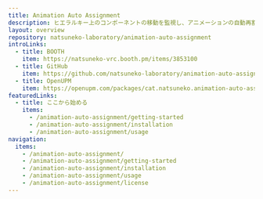 ```yaml
---
title: Animation Auto Assignment
description: ヒエラルキー上のコンポーネントの移動を監視し、アニメーションの自動再割り当てを行う Unity エディター拡張
layout: overview
repository: natsuneko-laboratory/animation-auto-assignment
introLinks:
  - title: BOOTH
    item: https://natsuneko-vrc.booth.pm/items/3853100
  - title: GitHub
    item: https://github.com/natsuneko-laboratory/animation-auto-assignment
  - title: OpenUPM
    item: https://openupm.com/packages/cat.natsuneko.animation-auto-assignment/
featuredLinks:
  - title: ここから始める
    items:
      - /animation-auto-assignment/getting-started
      - /animation-auto-assignment/installation
      - /animation-auto-assignment/usage
navigation:
  items:
    - /animation-auto-assignment/
    - /animation-auto-assignment/getting-started
    - /animation-auto-assignment/installation
    - /animation-auto-assignment/usage
    - /animation-auto-assignment/license
---
```

